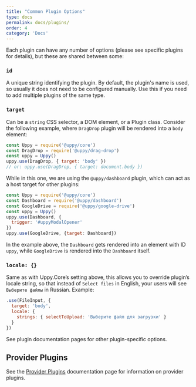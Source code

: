 ```yaml
---
title: "Common Plugin Options"
type: docs
permalink: docs/plugins/
order: 4
category: 'Docs'
---
```


Each plugin can have any number of options (please see specific plugins for details), but these are shared between some:

### `id`

A unique string identifying the plugin. By default, the plugin's name is used, so usually it does not need to be configured manually. Use this if you need to add multiple plugins of the same type.

### `target`

Can be a `string` CSS selector, a DOM element, or a Plugin class. Consider the following example, where `DragDrop` plugin will be rendered into a `body` element:

```js
const Uppy = require('@uppy/core')
const DragDrop = require('@uppy/drag-drop')
const uppy = Uppy()
uppy.use(DragDrop, { target: 'body' })
// or: uppy.use(DragDrop, { target: document.body })
```

While in this one, we are using the `@uppy/dashboard` plugin, which can act as a host target for other plugins:

```js
const Uppy = require('@uppy/core')
const Dashboard = require('@uppy/dashboard')
const GoogleDrive = require('@uppy/google-drive')
const uppy = Uppy()
uppy.use(Dashboard, {
  trigger: '#uppyModalOpener'
})
uppy.use(GoogleDrive, {target: Dashboard})
```

In the example above, the `Dashboard` gets rendered into an element with ID `uppy`, while `GoogleDrive` is rendered into the `Dashboard` itself.

### `locale: {}`

Same as with Uppy.Core’s setting above, this allows you to override plugin’s locale string, so that instead of `Select files` in English, your users will see `Выберите файлы` in Russian. Example:

```js
.use(FileInput, {
  target: 'body',
  locale: {
    strings: { selectToUpload: 'Выберите файл для загрузки' }
  }
})
```

See plugin documentation pages for other plugin-specific options.

<!-- Keep this heading, it is here to avoid breaking existing URLs -->
<!-- Previously the content that is now at /docs/providers was here -->
## Provider Plugins

See the [Provider Plugins](/docs/providers) documentation page for information on provider plugins.
